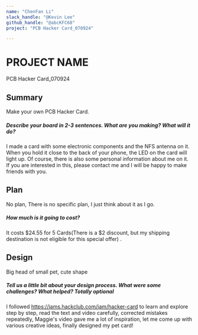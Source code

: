 ```yaml
---
name: "ChenFan Li"
slack_handle: "@Kevin Lee"
github_handle: "@abcKFC68"
project: "PCB Hacker Card_070924"

---
```


# PROJECT NAME
PCB Hacker Card_070924

## Summary
Make your own PCB Hacker Card.

##### Describe your board in 2-3 sentences. What are you making? What will it do?
I made a card with some electronic components and the NFS antenna on it. When you hold it close to the back of your phone, the LED on the card will light up. Of course, there is also some personal information about me on it. 
If you are interested in this, please contact me and I will be happy to make friends with you.

## Plan
No plan,
There is no specific plan, I just think about it as I go.

##### How much is it going to cost?
It costs $24.55 for 5 Cards(There is a $2 discount, but my shipping destination is not eligible for this special offer) .

## Design
Big head of small pet, cute shape

##### Tell us a little bit about your design process. What were some challenges? What helped? ***Totally optional***
I followed
https://jams.hackclub.com/jam/hacker-card
to learn and explore step by step, 
read the text and video carefully, 
corrected mistakes repeatedly, 
Maggie's video gave me a lot of inspiration, 
let me come up with various creative ideas, 
finally designed my pet card!
